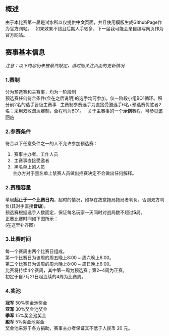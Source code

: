 ## 概述   
由于本比赛第一届是试水所以仅提供**中文**页面，并且使用模版生成GithubPage作为官方网站。  
如果效果不错且后期人手较多，下一届我可能会亲自编写网页作为官方网站。  

## 赛事基本信息  
_注意：以下内容仍未被最终敲定，请时刻关注页面的更新情况_   

### 1.赛制
分为预选赛和主赛事，均为一阶段制   
预选赛任何符合条件(会在之后说明)的选手均可参加。仅一阶段小组BO1循环。积分前2名的选手晋级主赛事  
主赛制参赛选手为直接受邀选手6名+预选赛优胜者2名；采用双败淘汰赛制，全程均为BO1。  
关于主赛事的一个**示例**赛程，可参见[该网站](http://challonge.com/q24r6vjf)

### 2.参赛条件  
符合以下任意条件之一的人不允许参加预选赛：  
1.  赛事主办者、工作人员  
2.  主赛事直接受邀者    
3.  黑名单上的人员  
主办方对于黑名单上禁赛人员做出拒赛决定不会做出任何解释。  

### 2.赛程容量
单局**起止于一个比赛日内**，超时的情况，如存在故意拖局拖局者判负，否则双方判负(其对手直接**晋级**)。  
预选赛根据选手人数而定，保证每名玩家一天同时对战局数不超过**5**局。  
正赛比赛时间如下图所示：  
(在这里补齐图)  

### 3.比赛时间  
每一个赛周由两个比赛日组成。  
第一个比赛日为该周的周五晚上8:00 ~ 周六晚上6:00。  
第二个比赛日为该周的周六晚上8:00 ~ 周日晚上6:00。  
比赛将持续4个赛周，其中第一周为预选赛；第2~4周为正赛。  
初定于自7月21日起连续的4周为比赛周。  

### 4.奖池  
**冠军** 50%奖金池奖金  
**亚军** 30%奖金池奖金  
**季军** 15%奖金池奖金  
**殿军** 5%奖金池奖金  
奖金池来源于各方捐助，赛事主办者保证其不低于人民币 20 元。  
